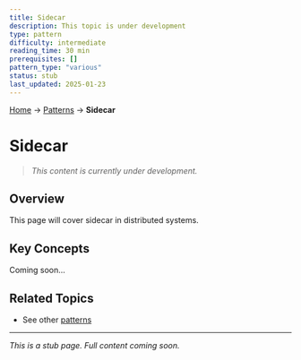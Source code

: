 ```yaml
---
title: Sidecar
description: This topic is under development
type: pattern
difficulty: intermediate
reading_time: 30 min
prerequisites: []
pattern_type: "various"
status: stub
last_updated: 2025-01-23
---
```


<!-- Navigation -->
[Home](../index.md) → [Patterns](index.md) → **Sidecar**

# Sidecar

> *This content is currently under development.*

## Overview

This page will cover sidecar in distributed systems.

## Key Concepts

Coming soon...

## Related Topics

- See other [patterns](index.md)

---

*This is a stub page. Full content coming soon.*
